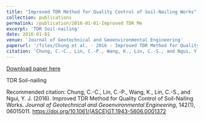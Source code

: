 ```yaml
---
title: "Improved TDR Method for Quality Control of Soil-Nailing Works"
collection: publications
permalink: /publication/2016-01-01-Improved TDR Me
excerpt: 'TDR Soil-nailing'
date: 2016-01-01
venue: 'Journal of Geotechnical and Geoenvironmental Engineering'
paperurl: '/files/Chung et al. - 2016 - Improved TDR Method for Quality Control of Soil-Na.pdf'
citation: 'Chung, C.-C., Lin, C.-P., Wang, K., Lin, C.-S., and Ngui, Y. J. (2016). Improved TDR Method for Quality Control of Soil-Nailing Works. <i>Journal of Geotechnical and Geoenvironmental Engineering</i>, 142(1), 06015011. https://doi.org/10.1061/(ASCE)GT.1943-5606.0001372'
---
```


<a href='/files/Chung et al. - 2016 - Improved TDR Method for Quality Control of Soil-Na.pdf'>Download paper here</a>

TDR Soil-nailing

Recommended citation: Chung, C.-C., Lin, C.-P., Wang, K., Lin, C.-S., and Ngui, Y. J. (2016). Improved TDR Method for Quality Control of Soil-Nailing Works. <i>Journal of Geotechnical and Geoenvironmental Engineering</i>, 142(1), 06015011. https://doi.org/10.1061/(ASCE)GT.1943-5606.0001372